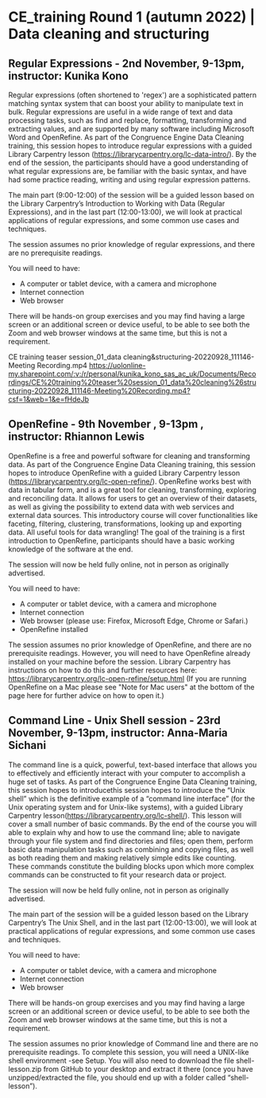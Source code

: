 # CE_training Round 1 (autumn 2022) |  Data cleaning and structuring

## Regular Expressions - 2nd November, 9-13pm, instructor:  Kunika Kono 
Regular expressions (often shortened to 'regex') are a sophisticated pattern matching syntax system that can boost your ability to manipulate text in bulk. Regular expressions are useful in a wide range of text and data processing tasks, such as find and replace, formatting, transforming and extracting values, and are supported by many software including Microsoft Word and OpenRefine. As part of the Congruence Engine Data Cleaning training, this session hopes to introduce regular expressions with a guided Library Carpentry lesson (https://librarycarpentry.org/lc-data-intro/). By the end of the session, the participants should have a good understanding of what regular expressions are, be familiar with the basic syntax, and have had some practice reading, writing and using regular expression patterns.
 
The main part (9:00-12:00) of the session will be a guided lesson based on the Library Carpentry’s Introduction to Working with Data (Regular Expressions), and in the last part (12:00-13:00), we will look at practical applications of regular expressions, and some common use cases and techniques.
 
The session assumes no prior knowledge of regular expressions, and there are no prerequisite readings.
 
You will need to have:
- A computer or tablet device, with a camera and microphone
- Internet connection
- Web browser
 
There will be hands-on group exercises and you may find having a large screen or an additional screen or device useful, to be able to see both the Zoom and web browser windows at the same time, but this is not a requirement.
 
CE training teaser session_01_data cleaning&structuring-20220928_111146-Meeting Recording.mp4
https://uolonline-my.sharepoint.com/:v:/r/personal/kunika_kono_sas_ac_uk/Documents/Recordings/CE%20training%20teaser%20session_01_data%20cleaning%26structuring-20220928_111146-Meeting%20Recording.mp4?csf=1&web=1&e=fHdeJb

 
 
## OpenRefine - 9th November , 9-13pm , instructor:  Rhiannon Lewis 

 
OpenRefine is a free and powerful software for cleaning and transforming data. As part of the Congruence Engine Data Cleaning training, this session hopes to introduce OpenRefine with a guided Library Carpentry lesson (https://librarycarpentry.org/lc-open-refine/). OpenRefine works best with data in tabular form, and is a great tool for cleaning, transforming, exploring and reconciling data. It allows for users to get an overview of their datasets, as well as giving the possibility to extend data with web services and external data sources. This introductory course will cover functionalities like faceting, filtering, clustering, transformations, looking up and exporting data. All useful tools for data wrangling! The goal of the training is a first introduction to OpenRefine, participants should have a basic working knowledge of the software at the end.
 
The session will now be held fully online, not in person as originally advertised.
 
You will need to have:
- A computer or tablet device, with a camera and microphone
- Internet connection
- Web browser (please use: Firefox, Microsoft Edge, Chrome or Safari.)
- OpenRefine installed 
 
The session assumes no prior knowledge of OpenRefine, and there are no prerequisite readings. However, you will need to have OpenRefine already installed on your machine before the session. Library Carpentry has instructions on how to do this and further resources here: https://librarycarpentry.org/lc-open-refine/setup.html (If you are running OpenRefine on a Mac please see "Note for Mac users" at the bottom of the page here for further advice on how to open it.)  
 

## Command Line - Unix Shell session - 23rd November, 9-13pm, instructor:  Anna-Maria Sichani 

The command line is a quick, powerful, text-based interface that allows you to effectively and efficiently interact with your computer to accomplish a huge set of tasks. As part of the Congruence Engine Data Cleaning training, this session hopes to introducethis session hopes to introduce the “Unix shell” which is the definitive example of a “command line interface” (for the Unix operating system and for Unix-like systems), with a guided Library Carpentry lesson(https://librarycarpentry.org/lc-shell/). This lesson will cover a small number of basic commands. By the end of the course you will able to explain why and how to use the command line; able to navigate through your file system and find directories and files; open them, perform basic data manipulation tasks such as combining and copying files, as well as both reading them and making relatively simple edits like counting. These commands constitute the building blocks upon which more complex commands can be constructed to fit your research data or project.

The session will now be held fully online, not in person as originally advertised.

The main part of the session will be a guided lesson based on the Library Carpentry’s The Unix Shell, and in the last part (12:00-13:00), we will look at practical applications of regular expressions, and some common use cases and techniques.
 
You will need to have:
- A computer or tablet device, with a camera and microphone
- Internet connection
- Web browser
 
There will be hands-on group exercises and you may find having a large screen or an additional screen or device useful, to be able to see both the Zoom and web browser windows at the same time, but this is not a requirement.
 
The session assumes no prior knowledge of Command line and there are no prerequisite readings.
To complete this session, you will need a UNIX-like shell environment -see Setup. You will also need to download the file shell-lesson.zip from GitHub to your desktop and extract it there (once you have unzipped/extracted the file, you should end up with a folder called “shell-lesson”).
 
 
